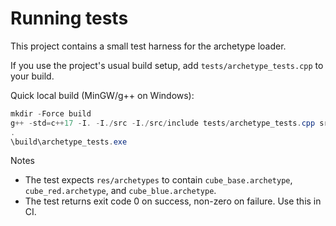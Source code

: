 # Running tests

This project contains a small test harness for the archetype loader.

If you use the project's usual build setup, add `tests/archetype_tests.cpp` to your build.

Quick local build (MinGW/g++ on Windows):

```powershell
mkdir -Force build
g++ -std=c++17 -I. -I./src -I./src/include tests/archetype_tests.cpp src/ArchetypeManager.cpp src/ArchetypeManager.cpp src/Log.cpp -o build/archetype_tests.exe
.
\build\archetype_tests.exe
```
Notes
- The test expects `res/archetypes` to contain `cube_base.archetype`, `cube_red.archetype`, and `cube_blue.archetype`.
- The test returns exit code 0 on success, non-zero on failure. Use this in CI.
